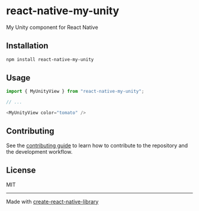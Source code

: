 # react-native-my-unity
My Unity component for React Native
## Installation

```sh
npm install react-native-my-unity
```

## Usage

```js
import { MyUnityView } from "react-native-my-unity";

// ...

<MyUnityView color="tomato" />
```

## Contributing

See the [contributing guide](CONTRIBUTING.md) to learn how to contribute to the repository and the development workflow.

## License

MIT

---

Made with [create-react-native-library](https://github.com/callstack/react-native-builder-bob)
